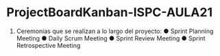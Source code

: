 # ProjectBoardKanban-ISPC-AULA21
1) Ceremonias que se realizan a lo largo del proyecto:
● Sprint Planning Meeting
● Daily Scrum Meeting
● Sprint Review Meeting
● Sprint Retrospective Meeting
